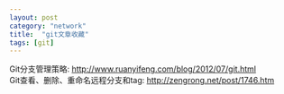 ```yaml
---
layout: post
category: "network"
title:  "git文章收藏"
tags: [git]
---
```

Git分支管理策略: <http://www.ruanyifeng.com/blog/2012/07/git.html><br/>
Git查看、删除、重命名远程分支和tag: <http://zengrong.net/post/1746.htm>

